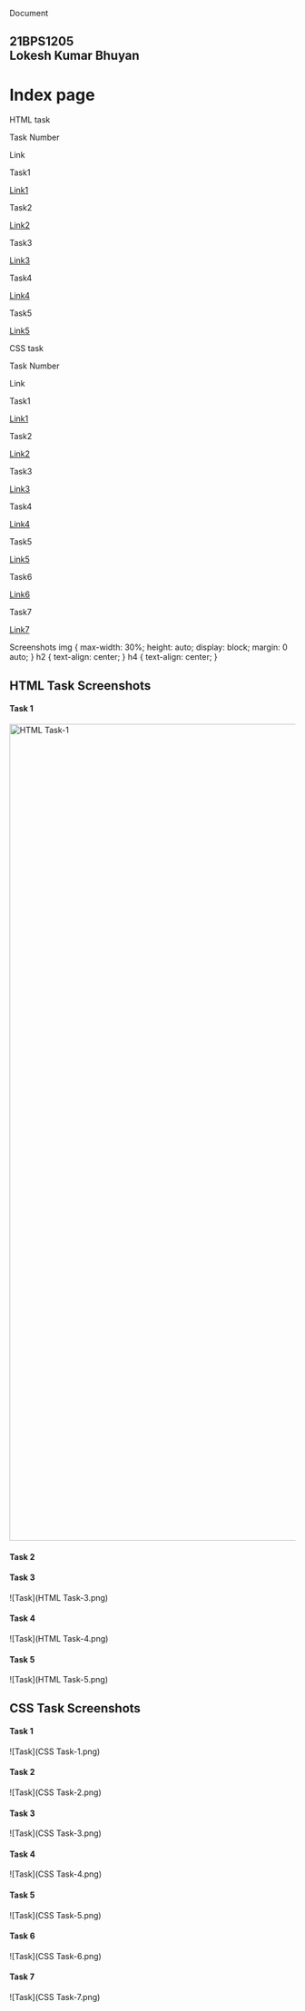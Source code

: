   Document

21BPS1205  
Lokesh Kumar Bhuyan
-------------------------------

Index page
==========

HTML task

Task Number

Link

Task1

[Link1](./HTML-Task1.html)

Task2

[Link2](./HTML-Task2.html)

Task3

[Link3](./HTML-Task3.html)

Task4

[Link4](./HTML-Task4.html)

Task5

[Link5](./HTML-Task5.html)

CSS task

Task Number

Link

Task1

[Link1](./CSS-Task1.html)

Task2

[Link2](./CSS-Task2.html)

Task3

[Link3](./CSS-Task3.html)

Task4

[Link4](./CSS-Task4.html)

Task5

[Link5](./CSS-Task5.html)

Task6

[Link6](./CSS-Task6.html)

Task7

[Link7](./CSS-Task7.html)

Screenshots img { max-width: 30%; height: auto; display: block; margin: 0 auto; } h2 { text-align: center; } h4 { text-align: center; }

HTML Task Screenshots
---------------------

#### Task 1
<img width="1440" alt="HTML Task-1" src="https://github.com/Lokesh-Kumar-Bhuayn/Mern-Internship/assets/144611631/14339816-1064-453e-88a4-664a9782941b">


#### Task 2



#### Task 3

![Task](HTML Task-3.png)

#### Task 4

![Task](HTML Task-4.png)

#### Task 5

![Task](HTML Task-5.png)

CSS Task Screenshots
--------------------

#### Task 1

![Task](CSS Task-1.png)

#### Task 2

![Task](CSS Task-2.png)

#### Task 3

![Task](CSS Task-3.png)

#### Task 4

![Task](CSS Task-4.png)

#### Task 5

![Task](CSS Task-5.png)

#### Task 6

![Task](CSS Task-6.png)

#### Task 7

![Task](CSS Task-7.png)
